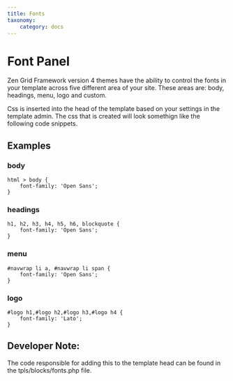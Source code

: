 ```yaml
---
title: Fonts
taxonomy:
    category: docs
---
```


# Font Panel

Zen Grid Framework version 4 themes have the ability to control the fonts in your template across five different area of your site. These areas are: body, headings, menu, logo and custom.

Css is inserted into the head of the template based on your settings in the template admin. The css that is created will look somethign like the following code snippets.


## Examples 
### body
	html > body {
		font-family: 'Open Sans';
	}
	

### headings
	h1, h2, h3, h4, h5, h6, blockquote {
		font-family: 'Open Sans';
	}

### menu
	#navwrap li a, #navwrap li span {
		font-family: 'Open Sans';
	}
		
		
### logo	
	#logo h1,#logo h2,#logo h3,#logo h4 {
		font-family: 'Lato';
	}
	
## Developer Note:
The code responsible for adding this to the template head can be found in the tpls/blocks/fonts.php file.